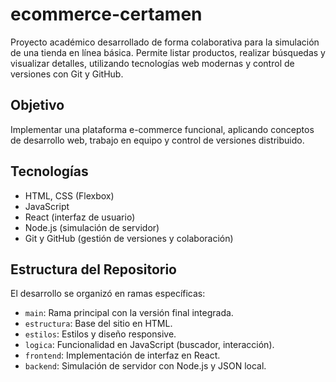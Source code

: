 # ecommerce-certamen

Proyecto académico desarrollado de forma colaborativa para la simulación de una tienda en línea básica. Permite listar productos, realizar búsquedas y visualizar detalles, utilizando tecnologías web modernas y control de versiones con Git y GitHub.

## Objetivo

Implementar una plataforma e-commerce funcional, aplicando conceptos de desarrollo web, trabajo en equipo y control de versiones distribuido.

## Tecnologías

- HTML, CSS (Flexbox)
- JavaScript
- React (interfaz de usuario)
- Node.js (simulación de servidor)
- Git y GitHub (gestión de versiones y colaboración)

## Estructura del Repositorio

El desarrollo se organizó en ramas específicas:

- `main`: Rama principal con la versión final integrada.
- `estructura`: Base del sitio en HTML.
- `estilos`: Estilos y diseño responsive.
- `logica`: Funcionalidad en JavaScript (buscador, interacción).
- `frontend`: Implementación de interfaz en React.
- `backend`: Simulación de servidor con Node.js y JSON local.
